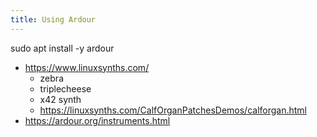 ```yaml
---
title: Using Ardour
---
```


sudo apt install -y ardour

* https://www.linuxsynths.com/
    * zebra
    * triplecheese
    * x42 synth
    * https://linuxsynths.com/CalfOrganPatchesDemos/calforgan.html
* https://ardour.org/instruments.html